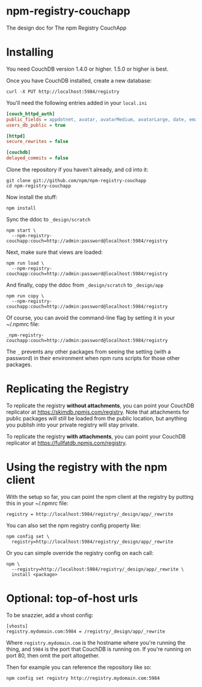 # npm-registry-couchapp

The design doc for The npm Registry CouchApp

# Installing

You need CouchDB version 1.4.0 or higher.  1.5.0 or higher is best.

Once you have CouchDB installed, create a new database:

    curl -X PUT http://localhost:5984/registry

You'll need the following entries added in your `local.ini`

```ini
[couch_httpd_auth]
public_fields = appdotnet, avatar, avatarMedium, avatarLarge, date, email, fields, freenode, fullname, github, homepage, name, roles, twitter, type, _id, _rev
users_db_public = true

[httpd]
secure_rewrites = false

[couchdb]
delayed_commits = false
```

Clone the repository if you haven't already, and cd into it:

    git clone git://github.com/npm/npm-registry-couchapp
    cd npm-registry-couchapp

Now install the stuff:

    npm install

Sync the ddoc to `_design/scratch`

    npm start \
      --npm-registry-couchapp:couch=http://admin:password@localhost:5984/registry

Next, make sure that views are loaded:

    npm run load \
      --npm-registry-couchapp:couch=http://admin:password@localhost:5984/registry

And finally, copy the ddoc from `_design/scratch` to `_design/app`

    npm run copy \
      --npm-registry-couchapp:couch=http://admin:password@localhost:5984/registry

Of course, you can avoid the command-line flag by setting it in your
~/.npmrc file:

    _npm-registry-couchapp:couch=http://admin:password@localhost:5984/registry

The `_` prevents any other packages from seeing the setting (with a
password) in their environment when npm runs scripts for those other
packages.

# Replicating the Registry

To replicate the registry **without attachments**, you can point your
CouchDB replicator at <https://skimdb.npmjs.com/registry>.  Note that
attachments for public packages will still be loaded from the public
location, but anything you publish into your private registry will
stay private.

To replicate the registry **with attachments**, you can point your
CouchDB replicator at <https://fullfatdb.npmjs.com/registry>.

# Using the registry with the npm client

With the setup so far, you can point the npm client at the registry by
putting this in your ~/.npmrc file:

    registry = http://localhost:5984/registry/_design/app/_rewrite

You can also set the npm registry config property like:

    npm config set \
      registry=http://localhost:5984/registry/_design/app/_rewrite

Or you can simple override the registry config on each call:

    npm \
      --registry=http://localhost:5984/registry/_design/app/_rewrite \
      install <package>

# Optional: top-of-host urls

To be snazzier, add a vhost config:

    [vhosts]
    registry.mydomain.com:5984 = /registry/_design/app/_rewrite

Where `registry.mydomain.com` is the hostname where you're running the
thing, and `5984` is the port that CouchDB is running on. If you're
running on port 80, then omit the port altogether.

Then for example you can reference the repository like so:

    npm config set registry http://registry.mydomain.com:5984
